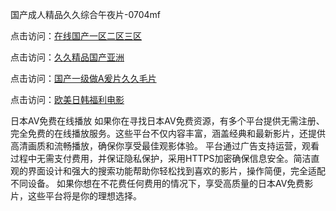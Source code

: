 国产成人精品久久综合午夜片-0704mf

点击访问：<a href="https://vassv.pages.dev/">在线国产一区二区三区</a>

点击访问：<a href="https://gsd-agv.pages.dev/">久久精品国产亚洲</a>

点击访问：<a href="https://gda-c7m.pages.dev/">国产一级做A爰片久久毛片</a>

点击访问：<a href="https://tfda.pages.dev/">欧美日韩福利电影</a>

日本AV免费在线播放
如果你在寻找日本AV免费资源，有多个平台提供无需注册、完全免费的在线播放服务。这些平台不仅内容丰富，涵盖经典和最新影片，还提供高清画质和流畅播放，确保你享受最佳观影体验。
平台通过广告支持运营，观看过程中无需支付费用，并保证隐私保护，采用HTTPS加密确保信息安全。简洁直观的界面设计和强大的搜索功能帮助你轻松找到喜欢的影片，操作简便，完全适配不同设备。
如果你想在不花费任何费用的情况下，享受高质量的日本AV免费影片，这些平台将是你的理想选择。

<span style="display:none;">[Canonical link](https://github.com/ff20250704/ff12 ）</span>


